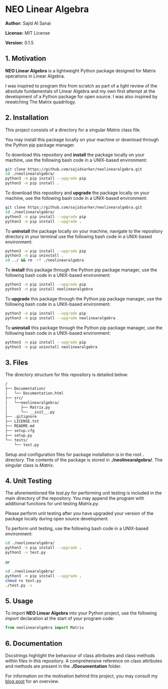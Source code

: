 # NEO Linear Algebra

**Author:** Sajid Al Sanai

**License:** MIT License

**Version:** 0.1.5

## 1. Motivation

**NEO Linear Algebra** is a lightweight Python package designed for Matrix operations in Linear Algebra.

I was inspired to program this from scratch as part of a light review of the absolute fundamentals of Linear Algebra and my own first attempt at the development of a Python package for open source. I was also inspired by rewatching The Matrix quadrilogy.

## 2. Installation

This project consists of a directory for a singular *Matrix* class file.

You may install this package locally on your machine or download through the Python pip package manager.

To download this repository and **install** the package locally on your machine, use the following bash code in a UNIX-based environment:

```bash
git clone https://github.com/sajidsarker/neolinearalgebra.git
cd ./neolinearalgebra/
python3 -m pip install --upgrade pip
python3 -m pip install .
```

To download this repository and **upgrade** the package locally on your machine, use the following bash code in a UNIX-based environment:
```bash
git clone https://github.com/sajidsarker/neolinearalgebra.git
cd ./neolinearalgebra/
python3 -m pip install --upgrade pip
python3 -m pip install --upgrade .
```

To **uninstall** the package locally on your machine, navigate to the repository directory in your terminal use the following bash code in a UNIX-based environment:
```bash
python3 -m pip install --upgrade pip
python3 -m pip uninstall .
cd ../ && rm -rf ./neolinearalgebra
```

To **install** this package through the Python pip package manager, use the following bash code in a UNIX-based environment:

```bash
python3 -m pip install --upgrade pip
python3 -m pip install neolinearalgebra
```

To **upgrade** this package through the Python pip package manager, use the following bash code in a UNIX-based environment:

```bash
python3 -m pip install --upgrade pip
python3 -m pip install --upgrade neolinearalgebra
```

To **uninstall** this package through the Python pip package manager, use the following bash code in a UNIX-based environment:

```bash
python3 -m pip install --upgrade pip
python3 -m pip uninstall neolinearalgebra
```

## 3. Files

The directory structure for this repository is detailed below:

```bash
/
├── Documentation/
│   └── Documentation.html
├── src/
│   └──neolinearalgebra/
│      ├── Matrix.py
│      └── __init__.py
├── .gitignore
├── LICENSE.txt
├── README.md
├── setup.cfg
├── setup.py
└── tests/
    └── test.py
```

Setup and configuration files for package installation is in the root **.** directory. The contents of the package is stored in **./neolinearalgebra/**. The singular class is *Matrix*.

## 4. Unit Testing

The aforementioned file *test.py* for performing unit testing is included in the main directory of the repository. You may append the program with additional functions for unit testing *Matrix.py*.

Please perform unit testing after you have upgraded your version of the package locally during open source development.

To perform unit testing, use the following bash code in a UNIX-based environment:

```bash
cd ./neolinearalgebra/
python3 -m pip install --upgrade .
python3 -v test.py
```

*or*

```bash
cd ./neolinearalgebra/
python3 -m pip install --upgrade .
chmod +x test.py
./test.py -v
```

## 5. Usage

To import **NEO Linear Algebra** into your Python project, use the following *import* declaration at the start of your program code:

```python
from neolinearalgebra import Matrix
```

## 6. Documentation

Docstrings highlight the behaviour of class attributes and class methods within files in this repository. A comprehensive reference on class attributes and methods are present in the **./Documentation** folder.

For information on the motivation behind this project, you may consult my [blog post](https://sajidsarker.github.io/) for an overview.
